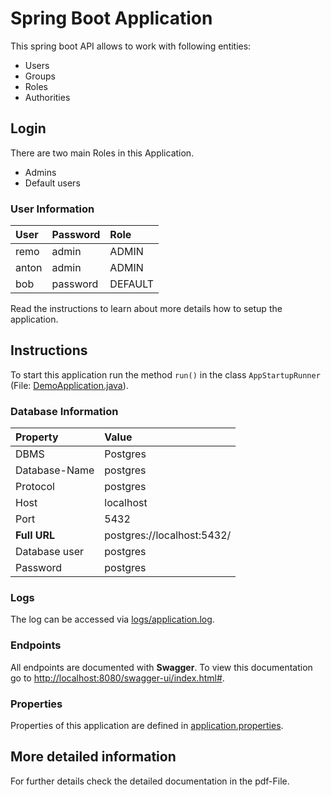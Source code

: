 # Spring Boot Application
This spring boot API allows to work with following entities:
* Users
* Groups
* Roles
* Authorities

## Login
There are two main Roles in this Application.
* Admins
* Default users
### User Information
| User          | Password                   | Role    |
|:--------------|:---------------------------|:--------|
| remo          | admin                      | ADMIN   |
| anton         | admin                      | ADMIN   |
| bob           | password                   | DEFAULT |



Read the instructions to learn about more details how to setup the application.

## Instructions
To start this application run the method `run()` in the class `AppStartupRunner` (File: [DemoApplication.java](src/main/java/com/example/demo/DemoApplication.java)).
### Database Information
| Property      | Value                      |
|:--------------|:---------------------------|
| DBMS          | Postgres                   |
| Database-Name | postgres                   |
| Protocol      | postgres                   |
| Host          | localhost                  |
| Port          | 5432                       |
| **Full URL**  | postgres://localhost:5432/ |
| Database user | postgres                   |
| Password      | postgres                   |

### Logs
The log can be accessed via [logs/application.log](logs/application.log).

### Endpoints
All endpoints are documented with **Swagger**.
To view this documentation go to 
[http://localhost:8080/swagger-ui/index.html#](http://localhost:8080/swagger-ui/index.html#).

### Properties
Properties of this application are defined in [application.properties](src/main/resources/application.properties).

## More detailed information
For further details check the detailed documentation in the pdf-File.
